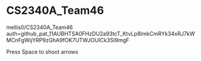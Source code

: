 # CS2340A_Team46
mellis0/CS2340A_Team46
auth=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

Press Space to shoot arrows